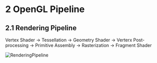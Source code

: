 # 2 OpenGL Pipeline

## 2.1 Rendering Pipeline
Vertex Shader → Tessellation → Geometry Shader → Verterx Post-processing → Primitive Assembly → Rasterization → Fragment Shader

![RenderingPipeline](https://github.com/user-attachments/assets/26f4099c-cb71-4dff-963a-06005b672044)

